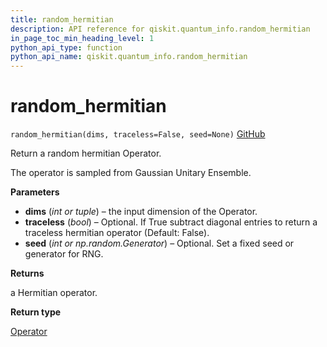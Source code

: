 ```yaml
---
title: random_hermitian
description: API reference for qiskit.quantum_info.random_hermitian
in_page_toc_min_heading_level: 1
python_api_type: function
python_api_name: qiskit.quantum_info.random_hermitian
---
```


# random\_hermitian

<span id="qiskit.quantum_info.random_hermitian" />

`random_hermitian(dims, traceless=False, seed=None)` [GitHub](https://github.com/qiskit/qiskit/tree/stable/0.14/qiskit/quantum_info/operators/random.py "view source code")

Return a random hermitian Operator.

The operator is sampled from Gaussian Unitary Ensemble.

**Parameters**

*   **dims** (*int or tuple*) – the input dimension of the Operator.
*   **traceless** (*bool*) – Optional. If True subtract diagonal entries to return a traceless hermitian operator (Default: False).
*   **seed** (*int or np.random.Generator*) – Optional. Set a fixed seed or generator for RNG.

**Returns**

a Hermitian operator.

**Return type**

[Operator](qiskit.quantum_info.Operator "qiskit.quantum_info.Operator")


